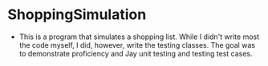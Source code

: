 # ShoppingSimulation
- This is a program that simulates a shopping list. While I didn't write most the code myself, I did, however, write the testing classes. The goal was to demonstrate proficiency and Jay unit testing and testing test cases. 
